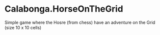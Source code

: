 # Calabonga.HorseOnTheGrid
Simple game where the Hosre (from chess) have an adventure on the Grid (size 10 x 10 cells)
